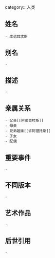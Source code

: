 category:: 人类
## 姓名
	- 库诺耳忒斯
## 别名
	-
## 描述
	-
## 亲属关系
	- 父亲[[阿密克拉斯]]
	- 母亲
	- 兄弟姐妹[[许阿铿托斯]]
	- 子女
	- 配偶
## 重要事件
	-
## 不同版本
	-
## 艺术作品
	-
## 后世引用
	-
